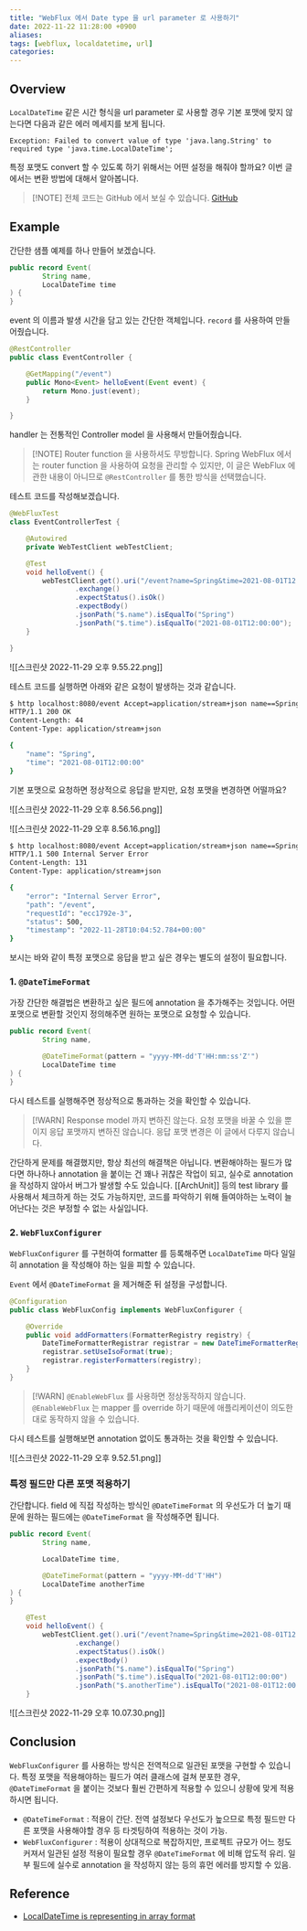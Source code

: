 ```yaml
---
title: "WebFlux 에서 Date type 을 url parameter 로 사용하기"
date: 2022-11-22 11:28:00 +0900
aliases: 
tags: [webflux, localdatetime, url]
categories: 
---
```


## Overview

`LocalDateTime` 같은 시간 형식을 url parameter 로 사용할 경우 기본 포맷에 맞지 않는다면 다음과 같은 에러 메세지를 보게 됩니다.

```console
Exception: Failed to convert value of type 'java.lang.String' to required type 'java.time.LocalDateTime';
```

특정 포맷도 convert 할 수 있도록 하기 위해서는 어떤 설정을 해줘야 할까요? 이번 글에서는 변환 방법에 대해서 알아봅니다.

> [!NOTE] 전체 코드는 GitHub 에서 보실 수 있습니다.
> [GitHub](https://github.com/songkg7)

## Example

간단한 샘플 예제를 하나 만들어 보겠습니다.

```java
public record Event(
        String name,
        LocalDateTime time
) {
} 
```

event 의 이름과 발생 시간을 담고 있는 간단한 객체입니다. `record` 를 사용하여 만들어줬습니다.

```java
@RestController
public class EventController {

    @GetMapping("/event")
    public Mono<Event> helloEvent(Event event) {
        return Mono.just(event);
    }

}
```

handler 는 전통적인 Controller model 을 사용해서 만들어줬습니다.

> [!NOTE] Router function 을 사용하셔도 무방합니다.
> Spring WebFlux 에서는 router function 을 사용하여 요청을 관리할 수 있지만, 이 글은 WebFlux 에 관한 내용이 아니므로 `@RestController` 를 통한 방식을 선택했습니다.

테스트 코드를 작성해보겠습니다.

```java
@WebFluxTest
class EventControllerTest {

    @Autowired
    private WebTestClient webTestClient;

    @Test
    void helloEvent() {
        webTestClient.get().uri("/event?name=Spring&time=2021-08-01T12:00:00")
                .exchange()
                .expectStatus().isOk()
                .expectBody()
                .jsonPath("$.name").isEqualTo("Spring")
                .jsonPath("$.time").isEqualTo("2021-08-01T12:00:00");
    }

} 
```

![[스크린샷 2022-11-29 오후 9.55.22.png]]

테스트 코드를 실행하면 아래와 같은 요청이 발생하는 것과 같습니다.

```bash
$ http localhost:8080/event Accept=application/stream+json name==Spring time==2021-08-01T12:00
HTTP/1.1 200 OK
Content-Length: 44
Content-Type: application/stream+json

{
    "name": "Spring",
    "time": "2021-08-01T12:00:00"
} 
```

기본 포맷으로 요청하면 정상적으로 응답을 받지만, 요청 포맷을 변경하면 어떨까요?

 ![[스크린샷 2022-11-29 오후 8.56.56.png]]

![[스크린샷 2022-11-29 오후 8.56.16.png]]

```bash
$ http localhost:8080/event Accept=application/stream+json name==Spring time==2021-08-01T12:00:00Z
HTTP/1.1 500 Internal Server Error
Content-Length: 131
Content-Type: application/stream+json

{
    "error": "Internal Server Error",
    "path": "/event",
    "requestId": "ecc1792e-3",
    "status": 500,
    "timestamp": "2022-11-28T10:04:52.784+00:00"
} 
```

보시는 바와 같이 특정 포맷으로 응답을 받고 싶은 경우는 별도의 설정이 필요합니다.

### 1. `@DateTimeFormat`

가장 간단한 해결법은 변환하고 싶은 필드에 annotation 을 추가해주는 것입니다. 어떤 포맷으로 변환할 것인지 정의해주면 원하는 포맷으로 요청할 수 있습니다.

```java
public record Event(
        String name,

        @DateTimeFormat(pattern = "yyyy-MM-dd'T'HH:mm:ss'Z'")
        LocalDateTime time
) {
}
 ```

다시 테스트를 실행해주면 정상적으로 통과하는 것을 확인할 수 있습니다.

> [!WARN] Response model 까지 변하진 않는다.
> 요청 포맷을 바꿀 수 있을 뿐이지 응답 포맷까지 변하진 않습니다. 응답 포맷 변경은 이 글에서 다루지 않습니다.

간단하게 문제를 해결했지만, 항상 최선의 해결책은 아닙니다. 변환해야하는 필드가 많다면 하나하나 annotation 을 붙이는 건 꽤나 귀찮은 작업이 되고, 실수로 annotation 을 작성하지 않아서 버그가 발생할 수도 있습니다. [[ArchUnit]] 등의 test library 를 사용해서 체크하게 하는 것도 가능하지만, 코드를 파악하기 위해 들여야하는 노력이 늘어난다는 것은 부정할 수 없는 사실입니다.

### 2. `WebFluxConfigurer`

`WebFluxConfigurer` 를 구현하여 formatter 를 등록해주면 `LocalDateTime` 마다 일일히 annotation 을 작성해야 하는 일을 피할 수 있습니다.

`Event` 에서 `@DateTimeFormat` 을 제거해준 뒤 설정을 구성합니다.

```java
@Configuration
public class WebFluxConfig implements WebFluxConfigurer {

    @Override
    public void addFormatters(FormatterRegistry registry) {
        DateTimeFormatterRegistrar registrar = new DateTimeFormatterRegistrar();
        registrar.setUseIsoFormat(true);
        registrar.registerFormatters(registry);
    }
} 
```

> [!WARN] `@EnableWebFlux` 를 사용하면 정상동작하지 않습니다.
> `@EnableWebFlux` 는 mapper 를 override 하기 때문에 애플리케이션이 의도한대로 동작하지 않을 수 있습니다.

다시 테스트를 실행해보면 annotation 없이도 통과하는 것을 확인할 수 있습니다.

![[스크린샷 2022-11-29 오후 9.52.51.png]]

### 특정 필드만 다른 포맷 적용하기

간단합니다. field 에 직접 작성하는 방식인 `@DateTimeFormat` 의 우선도가 더 높기 때문에 원하는 필드에는 `@DateTimeFormat` 을 작성해주면 됩니다.

```java
public record Event(
        String name,

        LocalDateTime time,

        @DateTimeFormat(pattern = "yyyy-MM-dd'T'HH")
        LocalDateTime anotherTime
) {
}
```

```java
    @Test
    void helloEvent() {
        webTestClient.get().uri("/event?name=Spring&time=2021-08-01T12:00:00Z&anotherTime=2021-08-01T12")
                .exchange()
                .expectStatus().isOk()
                .expectBody()
                .jsonPath("$.name").isEqualTo("Spring")
                .jsonPath("$.time").isEqualTo("2021-08-01T12:00:00")
                .jsonPath("$.anotherTime").isEqualTo("2021-08-01T12:00:00");
    } 
```

![[스크린샷 2022-11-29 오후 10.07.30.png]]

## Conclusion

`WebFluxConfigurer` 를 사용하는 방식은 전역적으로 일관된 포맷을 구현할 수 있습니다. 특정 포맷을 적용해야하는 필드가 여러 클래스에 걸쳐 분포한 경우, `@DateTimeFormat` 을 붙이는 것보다 훨씬 간편하게 적용할 수 있으니 상황에 맞게 적용하시면 됩니다.

- `@DateTimeFormat` : 적용이 간단. 전역 설정보다 우선도가 높으므로 특정 필드만 다른 포맷을 사용해야할 경우 등 타겟팅하여 적용하는 것이 가능.
- `WebFluxConfigurer` : 적용이 상대적으로 복잡하지만, 프로젝트 규모가 어느 정도 커져서 일관된 설정 적용이 필요할 경우 `@DateTimeFormat` 에 비해 압도적 유리. 일부 필드에 실수로 annotation 을 작성하지 않는 등의 휴먼 에러를 방지할 수 있음.

## Reference

- [LocalDateTime is representing in array format](https://stackoverflow.com/questions/63682619/localdatetime-is-representing-in-array-format)
